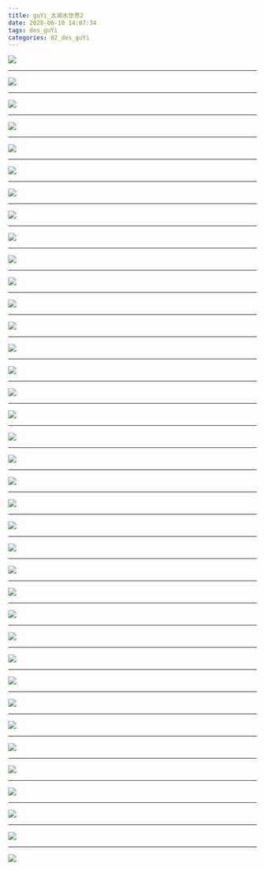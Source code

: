 ```yaml
---
title: guYi_太湖水世界2
date: 2020-06-10 14:07:34
tags: des_guYi
categories: 02_des_guYi
---
```



![](./taiHuWaterWorld2_001.jpg)

<!--more-->

***

![](./taiHuWaterWorld2_002.jpg)

***

![](./taiHuWaterWorld2_003.jpg)

***

![](./taiHuWaterWorld2_004.jpg)

***

![](./taiHuWaterWorld2_005.jpg)

***

![](./taiHuWaterWorld2_006.jpg)

***

![](./taiHuWaterWorld2_007.jpg)

***

![](./taiHuWaterWorld2_008.jpg)

***

![](./taiHuWaterWorld2_009.jpg)

***

![](./taiHuWaterWorld2_010.jpg)

***

![](./taiHuWaterWorld2_011.jpg)

***

![](./taiHuWaterWorld2_012.jpg)

***

![](./taiHuWaterWorld2_013.jpg)

***

![](./taiHuWaterWorld2_014.jpg)

***

![](./taiHuWaterWorld2_015.jpg)

***

![](./taiHuWaterWorld2_016.jpg)

***

![](./taiHuWaterWorld2_017.jpg)

***

![](./taiHuWaterWorld2_018.jpg)

***

![](./taiHuWaterWorld2_019.jpg)

***

![](./taiHuWaterWorld2_020.jpg)

***

![](./taiHuWaterWorld2_021.jpg)

***

![](./taiHuWaterWorld2_022.jpg)

***

![](./taiHuWaterWorld2_023.jpg)

***

![](./taiHuWaterWorld2_024.jpg)

***

![](./taiHuWaterWorld2_025.jpg)

***

![](./taiHuWaterWorld2_026.jpg)

***

![](./taiHuWaterWorld2_027.jpg)

***

![](./taiHuWaterWorld2_028.jpg)

***

![](./taiHuWaterWorld2_029.jpg)

***

![](./taiHuWaterWorld2_030.jpg)

***

![](./taiHuWaterWorld2_031.jpg)

***

![](./taiHuWaterWorld2_032.jpg)

***

![](./taiHuWaterWorld2_033.jpg)

***

![](./taiHuWaterWorld2_034.jpg)

***

![](./taiHuWaterWorld2_035.jpg)

***

![](./taiHuWaterWorld2_036.jpg)

***

![](./taiHuWaterWorld2_037.jpg)

